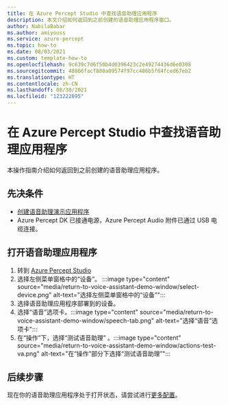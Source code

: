```yaml
---
title: 在 Azure Percept Studio 中查找语音助理应用程序
description: 本文介绍如何返回到之前创建的语音助理应用程序窗口。
author: NabilaBabar
ms.author: amiyouss
ms.service: azure-percept
ms.topic: how-to
ms.date: 08/03/2021
ms.custom: template-how-to
ms.openlocfilehash: 9c639c7d6f50b4d0396423c2e49274436d6e0308
ms.sourcegitcommit: 40866facf800a09574f97cc486b5f64fced67eb2
ms.translationtype: HT
ms.contentlocale: zh-CN
ms.lasthandoff: 08/30/2021
ms.locfileid: "123222895"
---
```

# <a name="find-your-voice-assistant-application-in-azure-percept-studio"></a>在 Azure Percept Studio 中查找语音助理应用程序

本操作指南介绍如何返回到之前创建的语音助理应用程序。

## <a name="prerequisites"></a>先决条件

- [创建语音助理演示应用程序](./tutorial-no-code-speech.md)
- Azure Percept DK 已接通电源，Azure Percept Audio 附件已通过 USB 电缆连接。

## <a name="open-your-voice-assistant-application"></a>打开语音助理应用程序
1. 转到 [Azure Percept Studio](https://portal.azure.com/#blade/AzureEdgeDevices/Main/overview)
1. 选择左侧菜单窗格中的“设备”。
    :::image type="content" source="media/return-to-voice-assistant-demo-window/select-device.png" alt-text="选择左侧菜单窗格中的“设备”":::
1. 选择语音助理应用程序部署到的设备。
1. 选择“语音”选项卡。:::image type="content" source="media/return-to-voice-assistant-demo-window/speech-tab.png" alt-text="选择“语音”选项卡":::
1. 在“操作”下，选择“测试语音助理” 。:::image type="content" source="media/return-to-voice-assistant-demo-window/actions-test-va.png" alt-text="在“操作”部分下选择“测试语音助理”":::

## <a name="next-steps"></a>后续步骤
现在你的语音助理应用程序处于打开状态，请尝试进行[更多配置](./how-to-manage-voice-assistant.md)。

